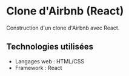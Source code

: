 # Clone d'Airbnb (React)

Construction d'un clone d'Airbnb avec React.

## Technologies utilisées

- Langages web : HTML/CSS
- Framework : React
